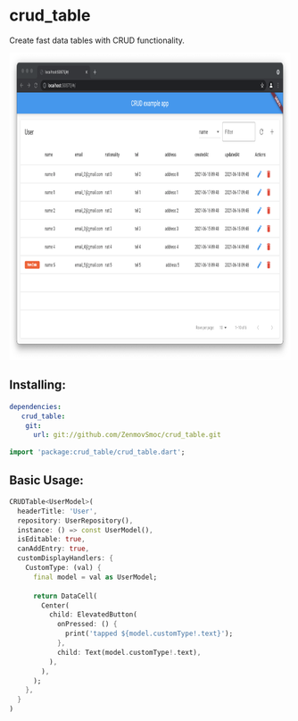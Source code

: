 # crud_table

Create fast data tables with CRUD functionality.

<p align="center">
  <img src="./screenshot.png" height="550">
</p>

## Installing:

```yaml
dependencies:
   crud_table:
    git:
      url: git://github.com/ZenmovSmoc/crud_table.git
```
```dart
import 'package:crud_table/crud_table.dart';
```

## Basic Usage:
```dart
CRUDTable<UserModel>(
  headerTitle: 'User',
  repository: UserRepository(),
  instance: () => const UserModel(),
  isEditable: true,
  canAddEntry: true,
  customDisplayHandlers: {
    CustomType: (val) {
      final model = val as UserModel;

      return DataCell(
        Center(
          child: ElevatedButton(
            onPressed: () {
              print('tapped ${model.customType!.text}');
            },
            child: Text(model.customType!.text),
          ),
        ),
      );
    },
  }
)
```